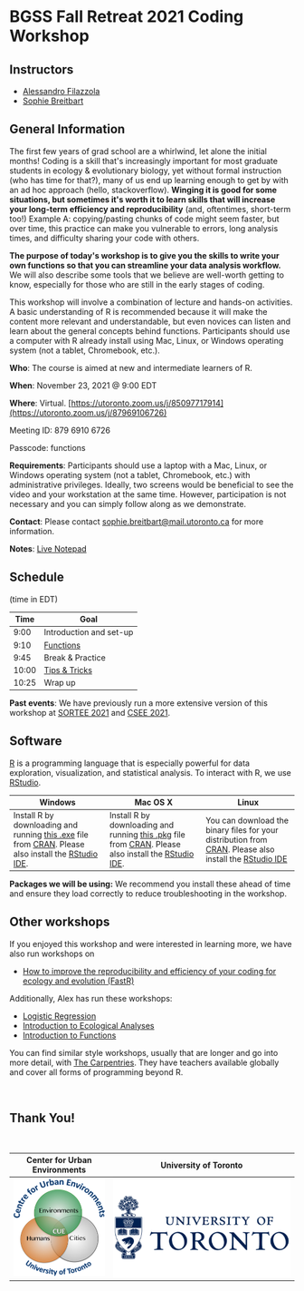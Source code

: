 
# BGSS Fall Retreat 2021 Coding Workshop


## Instructors

- [Alessandro Filazzola](http://www.filazzola.info) 
- [Sophie Breitbart](https://sophiebreitbart.wordpress.com/)

## General Information

The first few years of grad school are a whirlwind, let alone the initial months! Coding is a skill that's increasingly important for most graduate students in ecology & evolutionary biology, yet without formal instruction (who has time for that?), many of us end up learning enough to get by with an ad hoc approach (hello, stackoverflow). **Winging it is good for some situations, but sometimes it's worth it to learn skills that will increase your long-term efficiency and reproducibility** (and, oftentimes, short-term too!) Example A: copying/pasting chunks of code might seem faster, but over time, this practice can make you vulnerable to errors, long analysis times, and difficulty sharing your code with others.

**The purpose of today's workshop is to give you the skills to write your own functions so that you can streamline your data analysis workflow.** We will also describe some tools that we believe are well-worth getting to know, especially for those who are still in the early stages of coding.

This workshop will involve a combination of lecture and hands-on activities. A basic understanding of R is recommended because it will make the content more relevant and understandable, but even novices can listen and learn about the general concepts behind functions. Participants should use a computer with R already install using Mac, Linux, or Windows operating system (not a tablet, Chromebook, etc.). 

**Who**: The course is aimed at new and intermediate learners of R.

**When**: November 23, 2021 @ 9:00 EDT

**Where**: Virtual. [https://utoronto.zoom.us/j/85097717914](https://utoronto.zoom.us/j/87969106726)

Meeting ID: 879 6910 6726

Passcode: functions

**Requirements**: Participants should use a laptop with a Mac, Linux, or Windows operating system (not a tablet, Chromebook, etc.) with administrative privileges. Ideally, two screens would be beneficial to see the video and your workstation at the same time. However, participation is not necessary and you can simply follow along as we demonstrate. 

**Contact**: Please contact sophie.breitbart@mail.utoronto.ca for more information.

**Notes**: [Live Notepad](https://etherpad.wikimedia.org/p/BGSSRetreat2021_CodingWorkshop)


## Schedule 
(time in EDT)


Time   | Goal
-------|------------
9:00 | Introduction and set-up
9:10 | [Functions](Functions/Functions.html)
9:45 | Break & Practice
10:00 | [Tips & Tricks](Tips_Tricks/Tips_Tricks.html)
10:25 | Wrap up

**Past events**: We have previously run a more extensive version of this workshop at [SORTEE 2021](https://www.sortee.org/events/) and [CSEE 2021](https://csee-scee2021.ca/). 

## Software

[R](http://www.r-project.org/) is a programming language that is especially powerful for data exploration, visualization, and statistical analysis. To interact with R, we use [RStudio](http://www.rstudio.com/).


Windows        |   Mac OS  X   |      Linux
---------------|---------------|---------------
Install R by downloading and running [this .exe](http://cran.r-project.org/bin/windows/base/release.htm) file from [CRAN](http://cran.r-project.org/index.html). Please also install the [RStudio IDE](http://www.rstudio.com/ide/download/desktop).| Install R by downloading and running [this .pkg](http://cran.r-project.org/bin/macosx/R-latest.pkg) file from [CRAN](http://cran.r-project.org/index.html). Please also install the [RStudio IDE](http://www.rstudio.com/ide/download/desktop).|You can download the binary files for your distribution from [CRAN](http://cran.r-project.org/index.html). Please also install the [RStudio IDE](http://www.rstudio.com/ide/download/desktop)

**Packages we will be using:** We recommend you install these ahead of time and ensure they load correctly to reduce troubleshooting in the workshop. 


## Other workshops

If you enjoyed this workshop and were interested in learning more, we have also run workshops on

  * [How to improve the reproducibility and efficiency of your coding for ecology and evolution (FastR)](https://github.com/afilazzola/FastR)

Additionally, Alex has run these workshops:

  * [Logistic Regression](https://github.com/afilazzola/CUELogisticRegression)
  * [Introduction to Ecological Analyses](https://afilazzola.github.io/UoA.CommunityAnalyses.2018/)
  * [Introduction to Functions](https://afilazzola.github.io/Intro2Functions/)

You can find similar style workshops, usually that are longer and go into more detail, with [The Carpentries](https://carpentries.org/workshops-curricula/). They have teachers available globally and cover all forms of programming beyond R. 

<br>

## Thank You!

<br>

 Center for Urban Environments         |  University of Toronto
:-------------------------------------:|:-------------------------:
![](images/CUElogo.png)                |  ![](images/UoT.png)
 
